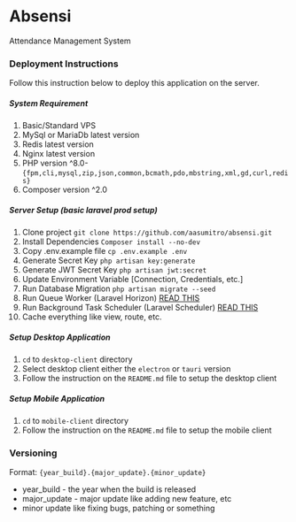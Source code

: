 # Absensi

Attendance Management System

### Deployment Instructions
Follow this instruction below to deploy this application on the server.

##### System Requirement
1. Basic/Standard VPS
2. MySql or MariaDb latest version
3. Redis latest version
4. Nginx latest version
5. PHP version ^8.0-`{fpm,cli,mysql,zip,json,common,bcmath,pdo,mbstring,xml,gd,curl,redis}`
6. Composer version ^2.0

##### Server Setup (basic laravel prod setup)
1. Clone project `git clone https://github.com/aasumitro/absensi.git`
2. Install Dependencies `Composer install --no-dev`
3. Copy .env.example file `cp .env.example .env`
4. Generate Secret Key `php artisan key:generate`
5. Generate JWT Secret Key `php artisan jwt:secret`
6. Update Environment Variable [Connection, Credentials, etc.]
7. Run Database Migration `php artisan migrate --seed`
8. Run Queue Worker (Laravel Horizon) [READ THIS](https://laravel.com/docs/8.x/horizon#supervisor-configuration)
9. Run Background Task Scheduler (Laravel Scheduler) [READ THIS](https://laravel.com/docs/8.x/scheduling#running-the-scheduler)
10. Cache everything like view, route, etc.

##### Setup Desktop Application
1. `cd` to `desktop-client` directory
2. Select desktop client either the `electron` or `tauri` version
3. Follow the instruction on the `README.md` file to setup the desktop client

##### Setup Mobile Application
1. `cd` to `mobile-client` directory
2. Follow the instruction on the `README.md` file to setup the mobile client

### Versioning
Format: `{year_build}.{major_update}.{minor_update}`
- year_build - the year when the build is released
- major_update - major update like adding new feature, etc
- minor update like fixing bugs, patching or something
